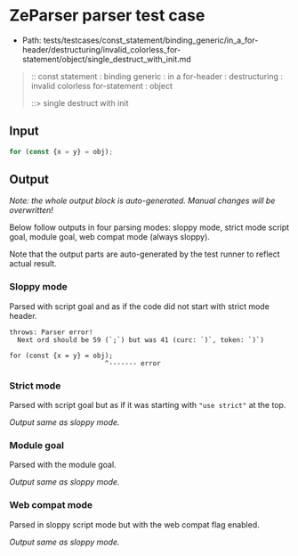 # ZeParser parser test case

- Path: tests/testcases/const_statement/binding_generic/in_a_for-header/destructuring/invalid_colorless_for-statement/object/single_destruct_with_init.md

> :: const statement : binding generic : in a for-header : destructuring : invalid colorless for-statement : object
>
> ::> single destruct with init

## Input

`````js
for (const {x = y} = obj);
`````

## Output

_Note: the whole output block is auto-generated. Manual changes will be overwritten!_

Below follow outputs in four parsing modes: sloppy mode, strict mode script goal, module goal, web compat mode (always sloppy).

Note that the output parts are auto-generated by the test runner to reflect actual result.

### Sloppy mode

Parsed with script goal and as if the code did not start with strict mode header.

`````
throws: Parser error!
  Next ord should be 59 (`;`) but was 41 (curc: `)`, token: `)`)

for (const {x = y} = obj);
                        ^------- error
`````

### Strict mode

Parsed with script goal but as if it was starting with `"use strict"` at the top.

_Output same as sloppy mode._

### Module goal

Parsed with the module goal.

_Output same as sloppy mode._

### Web compat mode

Parsed in sloppy script mode but with the web compat flag enabled.

_Output same as sloppy mode._
